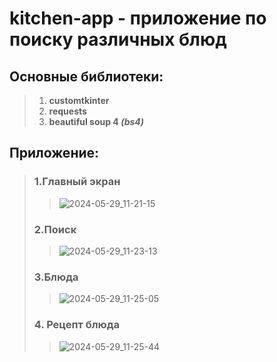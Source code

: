 # kitchen-app - приложение по поиску различных блюд
## Основные библиотеки:
> 1. **customtkinter**
> 2. **requests**
> 3. **beautiful soup 4 *(bs4)***
## Приложение:
> ### 1.Главный экран
>> ![2024-05-29_11-21-15](https://github.com/mokinprokin/kitchen-app/assets/106832520/a02141d2-44f2-4b83-b597-8ed667b12cc5)
> ### 2.Поиск
>> ![2024-05-29_11-23-13](https://github.com/mokinprokin/kitchen-app/assets/106832520/cce0878b-f7ee-469b-a392-83608cb1b54a)
> ### 3.Блюда
>> ![2024-05-29_11-25-05](https://github.com/mokinprokin/kitchen-app/assets/106832520/ec6ee07e-1104-4fd5-bba2-e29d56a86cc7)
> ### 4. Рецепт блюда
>> ![2024-05-29_11-25-44](https://github.com/mokinprokin/kitchen-app/assets/106832520/195d1383-f386-432d-b5b4-c949b19f20e8)
